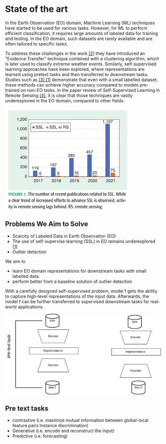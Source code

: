 # State of the art


In the Earth Observation (EO) domain, Machine Learning (ML) techniques have started to be used for various tasks. However, for ML to perform efficient classification, it requires large amounts of labeled data for training and testing. In the EO domain, such datasets are rarely available and are often tailored to specific tasks.

To address these challenges in the work [[2]](https://doi.org/10.48550/arXiv.2005.07243) they have introduced an "Evidence Transfer" technique combined with a clustering algorithm, which is later used to classify extreme weather events. Similarly, self-supervised learning approaches have been explored, where representations are learned using pretext tasks and then transferred to downstream tasks. Studies such as [[3]](https://doi.org/10.48550/arXiv.2010.00882),[[1]](https://ieeexplore.ieee.org/document/9553741?utm_source=chatgpt.com) demonstrate that even with a small labelled dataset, these methods can achieve higher accuracy compared to models pre-trained on non-EO tasks. In the paper review of Self-Supervised Learning
in Remote Sensing [[4]](https://doi.org/10.1109/MGRS.2022.3198244), it is clear that those techniques are vastly underexplored in the EO domain, compared to other fields. 

<img src="Screenshot from 2025-02-13 18-53-37.png" alt="SSL statistics" width="400">



## Problems We Aim to Solve

 - Scarcity of Labeled Data in Earth Observation (EO)
 - The use of self-supervise learning (SSL) in EO remains underexplored [[1]](https://ieeexplore.ieee.org/document/9553741?utm_source=chatgpt.com)
 - Outlier detection 

We aim to 
 - learn EO domain representations for downstream tasks with small labelled data.
 - perform better from a baseline solution of outlier detection

With a carefully designed self-supervised problem, model f gets the ability to capture high-level representations of the input data. Afterwards, the model f can be further transferred to supervised downstream tasks for real-world applications.

<img src="Untitled Diagram-Page-8.drawio.png" alt="Model overview" width="600">

## Pre text tasks 
 - contrastive (i.e. maximize mutual information between global-local feature pairs Instance discrimination)
 - Generative (i.e. encode and reconstruct the input)
 - Predictive (i.e. forecasting)
